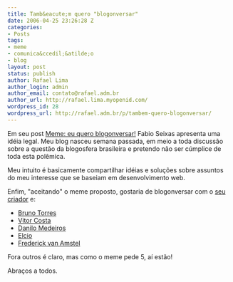 ```yaml
---
title: Tamb&eacute;m quero "blogonversar"
date: 2006-04-25 23:26:28 Z
categories:
- Posts
tags:
- meme
- comunica&ccedil;&atilde;o
- blog
layout: post
status: publish
author: Rafael Lima
author_login: admin
author_email: contato@rafael.adm.br
author_url: http://rafael.lima.myopenid.com/
wordpress_id: 28
wordpress_url: http://rafael.adm.br/p/tambem-quero-blogonversar/
---
```


Em seu post <a target="_blank" title="Ler o post (nova janela)" href="http://blog.fabioseixas.com.br/archives/2006/04/meme_eu_quero_b.html">Meme: eu quero blogonversar!</a> Fabio Seixas apresenta uma id&eacute;ia legal. Meu blog nasceu semana passada, em meio a toda discuss&atilde;o sobre a quest&atilde;o da blogosfera brasileira e pretendo n&atilde;o ser c&uacute;mplice de toda esta pol&ecirc;mica.

Meu intuito &eacute;  basicamente compartilhar id&eacute;ias e solu&ccedil;&otilde;es sobre assuntos do meu interesse que se baseiam em desenvolvimento web.

Enfim, "aceitando" o meme proposto, gostaria de blogonversar com o <a target="_blank" title="Visitar o blog (nova janela)" href="http://blog.fabioseixas.com.br">seu criador</a> e:
<ul>
	<li><a target="_blank" title="Acessar o blog (nova janela)" href="http://brunotorres.net/">Bruno Torres</a></li>
	<li><a target="_blank" title="Visitar o blog (nova janela)" href="http://designcriativo.com/">Vitor Costa</a></li>
	<li><a target="_blank" title="Visitar o blog (nova janela)" href="http://www.digitalminds.com.br/blog/">Danilo Medeiros</a></li>
	<li><a target="_blank" title="Visitar o blog (nova janela)" href="http://blog.elcio.com.br/">Elcio</a></li>
	<li><a target="_blank" title="Visitar o blog (nova janela)" href="http://www.usabilidoido.com.br/">Frederick van Amstel</a></li>
</ul>
Fora outros &eacute; claro, mas como o meme pede 5, a&iacute; est&atilde;o!

Abra&ccedil;os a todos.
